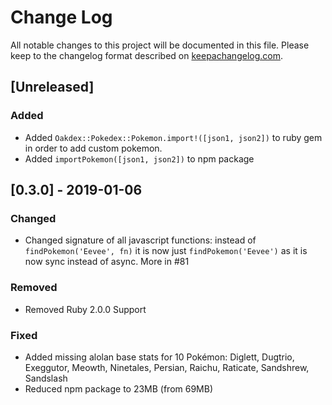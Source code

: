 # Change Log
All notable changes to this project will be documented in this file.
Please keep to the changelog format described on [keepachangelog.com](http://keepachangelog.com).

## [Unreleased]

### Added
- Added `Oakdex::Pokedex::Pokemon.import!([json1, json2])` to ruby gem in order to add custom pokemon.
- Added `importPokemon([json1, json2])` to npm package


## [0.3.0] - 2019-01-06

### Changed
- Changed signature of all javascript functions: instead of `findPokemon('Eevee', fn)` it is now just `findPokemon('Eevee')` as it is now sync instead of async. More in #81

### Removed
- Removed Ruby 2.0.0 Support

### Fixed
- Added missing alolan base stats for 10 Pokémon: Diglett, Dugtrio, Exeggutor, Meowth, Ninetales, Persian, Raichu, Raticate, Sandshrew, Sandslash
- Reduced npm package to 23MB (from 69MB)
